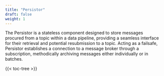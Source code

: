 ```yaml
---
title: "Persistor"
draft: false
weight: 1
---
```


The Persistor is a stateless component designed to store messages procured from a topic within a data pipeline, providing a seamless interface for their retrieval and potential resubmission to a topic. Acting as a failsafe, Persistor establishes a connection to a message broker through a subscription, methodically archiving messages either individually or in batches.

{{< toc-tree >}}
